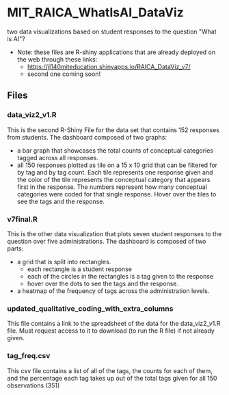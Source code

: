 # MIT_RAICA_WhatIsAI_DataViz
two data visualizations based on student responses to the question "What is AI"?
- Note: these files are R-shiny applications that are already deployed on the web through these links:
  * https://jl140miteducation.shinyapps.io/RAICA_DataViz_v7/
  * second one coming soon!
## Files
### data_viz2_v1.R
This is the second R-Shiny File for the data set that contains 152 responses from students. The dashboard composed of two graphs:
  * a bar graph that showcases the total counts of conceptual categories tagged across all responses.
  * all 150 responses plotted as tile on a 15 x 10 grid that can be filtered for by tag and by tag count. Each tile represents one response given and the color of the tile represents the conceptual category that appears first in the response. The numbers represent how many conceptual categories were coded for that single response. Hover over the tiles to see the tags and the response.

### v7final.R
This is the other data visualization that plots seven student responses to the question over five administrations. The dashboard is composed of two parts: 
  * a grid that is split into rectangles.
     * each rectangle is a student response
     * each of the circles in the rectangles is a tag given to the response
     * hover over the dots to see the tags and the response.
  * a heatmap of the frequency of tags across the administration levels.

### updated_qualitative_coding_with_extra_columns
This file contains a link to the spreadsheet of the data for the data_viz2_v1.R file. Must request access to it to download (to run the R file) if not already given. 

### tag_freq.csv 
This csv file contains a list of all of the tags, the counts for each of them, and the percentage each tag takes up out of the total tags given for all 150 observations (351) 
